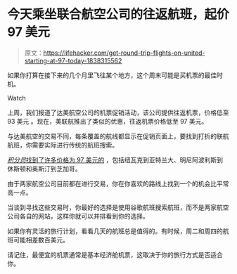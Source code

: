 # 今天乘坐联合航空公司的往返航班，起价 97 美元

> 原文：<https://lifehacker.com/get-round-trip-flights-on-united-starting-at-97-today-1838315562>

如果你打算在接下来的几个月里飞往某个地方，这个周末可能是买机票的最佳时机。

Watch

上周，我们报道了达美航空公司的机票促销活动，该公司提供往返机票，价格低至 93 美元 。现在，美联航推出了类似的优惠，往返机票价格低至 97 美元。

与达美航空的交易不同，每条覆盖的航线都显示在促销页面上，要找到打折的联航航班，你需要实际进行传统的航班搜索。

[*积分员*找到了许多价格为 97 美元的](https://thepointsguy.com/deals/deal-alert-united-flights-for-97-round-trip/) ，包括纽瓦克到亚特兰大、明尼阿波利斯到休斯顿和奥斯汀到芝加哥。

由于两家航空公司目前都在进行交易，你在你喜欢的路线上找到一个的机会比平常高一点。

当谈到寻找这些交易时，你最好的选择是使用谷歌航班搜索航班，而不是两家航空公司各自的网站，这样你就可以并排看到你的选择。

如果你有灵活的旅行计划，看看几天的航班总是值得的。有时候，周二和周四的航班可能相差数百美元。

请记住，最便宜的机票通常是基本经济舱机票，这取决于你的旅行方式是否适合你。